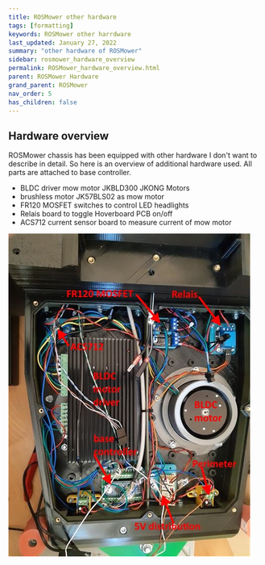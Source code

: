 ```yaml
---
title: ROSMower other hardware
tags: [formatting]
keywords: ROSMower other harrdware
last_updated: January 27, 2022
summary: "other hardware of ROSMower"
sidebar: rosmower_hardware_overview
permalink: ROSMower_hardware_overview.html
parent: ROSMower Hardware
grand_parent: ROSMower
nav_order: 5
has_children: false
---
```

## Hardware overview
ROSMower chassis has been equipped with other hardware I don't want to describe in detail.
So here is an overview of additional hardware used. All parts are attached to base controller.

- BLDC driver mow motor JKBLD300 JKONG Motors
- brushless motor JK57BLS02 as mow motor
- FR120 MOSFET switches to control LED headlights
- Relais board to toggle Hoverboard PCB on/off
- ACS712 current sensor board to measure current of mow motor

![](/images/ROSMower/hardware_overview.jpg)